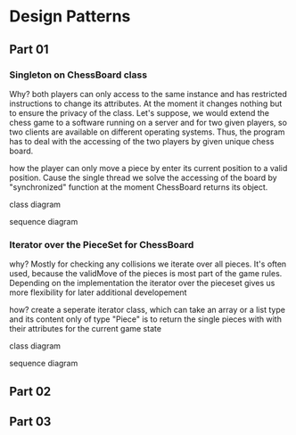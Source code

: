 # Design Patterns
## Part 01

### Singleton on ChessBoard class

Why?
both players can only access to the same instance and has restricted
instructions to change its attributes. At the moment it changes nothing but to ensure the privacy of the class. Let's suppose, we would extend the chess game to a software running on a server and for two given players, so two clients are available on different operating systems. Thus, the program has to deal with the accessing of the two players by given unique chess board.

how
the player can only move a piece by enter its current position to a valid position. Cause the single thread we solve the accessing of the board by "synchronized" function at the moment ChessBoard returns its object.

class diagram

sequence diagram 

### Iterator over the PieceSet for ChessBoard

why?
Mostly for checking any collisions we iterate over all pieces. It's  often used, because the validMove of the pieces is most part of the game rules. Depending on the implementation the iterator over the pieceset gives us more flexibility for later additional developement

how?
create a seperate iterator class, which can take an array or a list type and its content only of type "Piece" is to return the single pieces with with their attributes for the current game state

class diagram

sequence diagram 

## Part 02



## Part 03